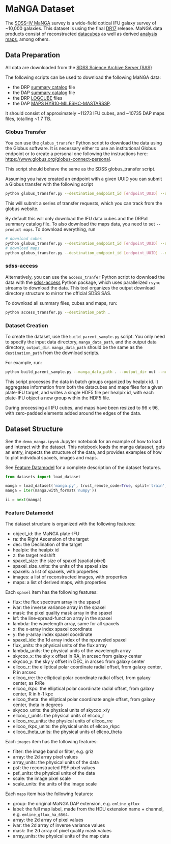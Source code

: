 # MaNGA Dataset

The [SDSS-IV MaNGA](https://www.sdss4.org/surveys/manga/) survey is a wide-field optical IFU galaxy survey of ~10,000 galaxies.  This dataset is using the final [DR17](https://www.sdss4.org/dr17/manga/) release.  MaNGA data products consist of reconstructed [datacubes](https://www.sdss4.org/dr17/manga/manga-data/data-model/#CUBEFiles) as well as derived [analysis maps](https://www.sdss4.org/dr17/manga/manga-data/data-model/#DataAnalysisPipelineOutput), among others.


## Data Preparation

All data are downloaded from the [SDSS Science Archive Server (SAS)](https://data.sdss.org/sas/dr17/manga/)

The following scripts can be used to download the following MaNGA data:

- the DRP [summary catalog](https://www.sdss4.org/dr17/manga/manga-data/catalogs/#DRPALLFile) file
- the DAP [summary catalog](https://www.sdss4.org/dr17/manga/manga-data/catalogs/#DAPALLFile) file
- the DRP [LOGCUBE](https://www.sdss4.org/dr17/manga/manga-data/data-model/#CUBEFiles) files
- the DAP [MAPS HYB10-MILESHC-MASTARSSP](https://www.sdss4.org/dr17/manga/manga-data/data-model/#MAPSFiles).

It should consist of approximately ~11273 IFU cubes, and ~10735 DAP maps files, totalling ~1.7 TB.

### Globus Transfer

You can use the `globus_transfer` Python script to download the data using the Globus software. It is necessary either to use an institutional Globus endpoint or to create a personal one following the instructions here: https://www.globus.org/globus-connect-personal.

This script should behave the same as the SDSS globus_transfer script.

Assuming you have created an endpoint with a given UUID you can submit a Globus transfer with the following script
```bash
python globus_transfer.py --destination_endpoint_id [endpoint_UUID] --destination_path [endpoint_download_path] --client_id [globus_client_id]
```
This will submit a series of transfer requests, which you can track from the globus website.

By default this will only download the IFU data cubes and the DRPall summary catalog file.  To also download the maps data, you need to set `--product maps`.  To download everything, run
```bash
# download cubes
python globus_transfer.py --destination_endpoint_id [endpoint_UUID] --destination_path [endpoint_download_path] --client_id [globus_client_id] -p cubes
# download maps
python globus_transfer.py --destination_endpoint_id [endpoint_UUID] --destination_path [endpoint_download_path] --client_id [globus_client_id] -p maps
```

### sdss-access

Alternatively, you can use the `access_tranfer` Python script to download the data with the [sdss-access](https://sdss-access.readthedocs.io/en/latest/) Python package, which uses parallelized `rsync` streams to download the data. This tool organizes the output download directory structure to mirror the official SDSS SAS.

To download all summary files, cubes and maps, run:
```bash
python access_transfer.py --destination_path .
```

### Dataset Creation

To create the dataset, use the `build_parent_sample.py` script. You only need to specify the input data directory, `manga_data_path`, and the output data directory, `output_dir`.  `manga_data_path` should be the same as the `destination_path` from the download scripts.

For example, run:
```bash
python build_parent_sample.py --manga_data_path . --output_dir out --num_processes 1;
```

This script processes the data in batch groups organized by healpix id. It aggregates information from both the datacubes and maps files for a given plate-IFU target, and writes a single HDF5 file per healpix id, with each plate-IFU object a new group within the HDF5 file.

 During processing all IFU cubes, and maps have been resized to 96 x 96, with zero-padded elements added around the edges of the data.

## Dataset Structure

See the `demo_manga.ipynb` Jupyter notebook for an example of how to load and interact with the dataset.  This notebook loads the manga dataaset, gets an entry, inspects the structure of the data, and provides examples of how to plot individual spaxels, images and maps.

See [Feature Datamodel](feature_atamodel) for a complete description of the dataset features.


```python
from datasets import load_dataset

manga = load_dataset('manga.py', trust_remote_code=True, split='train', streaming=True)
manga = iter(manga.with_format('numpy'))

ii = next(manga)
```

### Feature Datamodel

The dataset structure is organized with the following features:

- object_id: the MaNGA plate-IFU
- ra: the Right Ascension of the target
- dec: the Declination of the target
- healpix: the healpix id
- z: the target redshift
- spaxel_size: the size of spaxel (spatial pixel)
- spaxel_size_units: the units of the spaxel size
- spaxels: a list of spaxels, with properties
- images: a list of reconstructed images, with properties
- maps: a list of derived maps, with properties

Each `spaxel` item has the following features:

- flux: the flux spectrum array in the spaxel
- ivar: the inverse variance array in the spaxel
- mask: the pixel quality mask array in the spaxel
- lsf: the line-spread-function array in the spaxel
- lambda: the wavelength array, same for all spaxels
- x: the x-array index spaxel coordinate
- y: the y-array index spaxel coordinate
- spaxel_idx: the 1d array index of the np.raveled spaxel
- flux_units: the physical units of the flux array
- lambda_units: the physical units of the wavelength array
- skycoo_x: the sky x offset in RA, in arcsec from galaxy center
- skycoo_y: the sky y offset in DEC, in arcsec from galaxy center
- ellcoo_r: the elliptical polar coordinate radial offset, from galaxy center, R in arcsec
- ellcoo_rre: the elliptical polar coordinate radial offset, from galaxy center, as R/Re
- ellcoo_rkpc: the elliptical polar coordinate radial offset, from galaxy center, R in h-1 kpc
- ellcoo_theta: the elliptical polar coordinate angle offset, from galaxy center, theta in degrees
- skycoo_units: the physical units of skycoo_x/y
- ellcoo_r_units: the physical units of ellcoo_r
- ellcoo_rre_units: the physical units of ellcoo_rre
- ellcoo_rkpc_units: the physical units of ellcoo_rkpc
- ellcoo_theta_units: the physical units of ellcoo_theta


Each `images` item has the following features:

- filter: the image band or filter, e.g. griz
- array: the 2d array pixel values
- array_units: the physical units of the data
- psf: the reconstructed PSF pixel values
- psf_units: the physical units of the data
- scale: the image pixel scale
- scale_units: the units of the image scale

Each `maps` item has the following features:

- group: the original MaNGA DAP extension, e.g. `emline_gflux`
- label: the full map label, made from the HDU extension name + channel, e.g. `emline_gflux_ha_6564`.
- array: the 2d array of pixel values
- ivar: the 2d array of inverse variance values
- mask: the 2d array of pixel quality mask values
- array_units: the physical units of the map data
